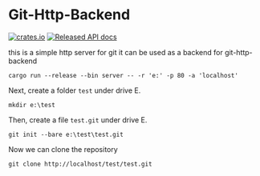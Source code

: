 # Git-Http-Backend
[![crates.io](https://img.shields.io/crates/v/git-http-backend.svg)](https://crates.io/crates/git-http-backend)
[![Released API docs](https://docs.rs/git-http-backend/badge.svg)](https://docs.rs/git-http-backend)


this is a simple http server for git
it can be used as a backend for git-http-backend

```shell
cargo run --release --bin server -- -r 'e:' -p 80 -a 'localhost'
```

Next, create a folder `test` under drive E.
```shell
mkdir e:\test
```
Then, create a file `test.git` under drive E.
```shell
git init --bare e:\test\test.git
```

Now we can clone the repository
```shell
git clone http://localhost/test/test.git
```